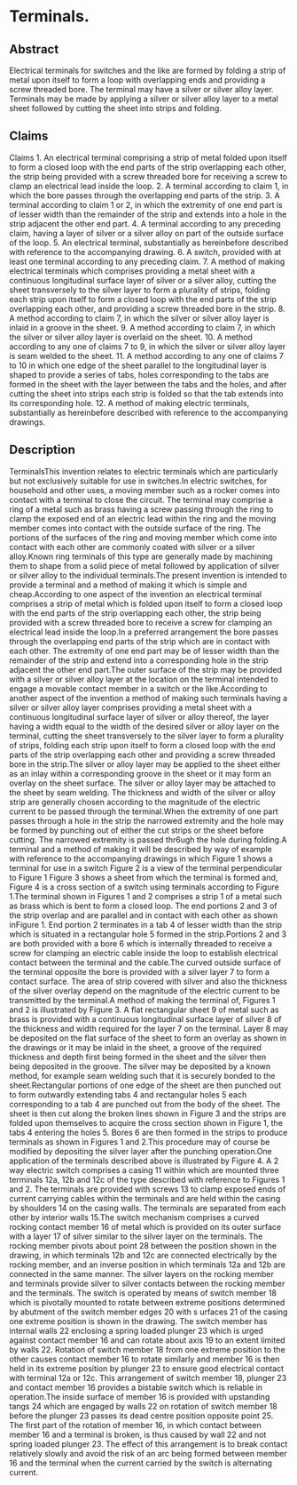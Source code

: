 # Terminals.

## Abstract
Electrical terminals for switches and the like are formed by folding a strip of metal upon itself to form a loop with overlapping ends and providing a screw threaded bore. The terminal may have a silver or silver alloy layer. Terminals may be made by applying a silver or silver alloy layer to a metal sheet followed by cutting the sheet into strips and folding.

## Claims
Claims 1. An electrical terminal comprising a strip of metal folded upon itself to form a closed loop with the end parts of the strip overlapping each other, the strip being provided with a screw threaded bore for receiving a screw to clamp an electrical lead inside the loop. 2. A terminal according to claim 1, in which the bore passes through the overlapping end parts of the strip. 3. A terminal according to claim 1 or 2, in which the extremity of one end part is of lesser width than the remainder of the strip and extends into a hole in the strip adjacent the other end part. 4. A terminal according to any preceding claim, having a layer of silver or a silver alloy on part of the outside surface of the loop. 5. An electrical terminal, substantially as hereinbefore described with reference to the accompanying drawing. 6. A switch, provided with at least one terminal according to any preceding claim. 7. A method of making electrical terminals which comprises providing a metal sheet with a continuous longitudinal surface layer of silver or a silver alloy, cutting the sheet transversely to the silver layer to form a plurality of strips, folding each strip upon itself to form a closed loop with the end parts of the strip overlapping each other, and providing a screw threaded bore in the strip. 8. A method according to claim 7, in which the silver or silver alloy layer is inlaid in a groove in the sheet. 9. A method according to claim 7, in which the silver or silver alloy layer is overlaid on the sheet. 10. A method according to any one of claims 7 to 9, in which the silver or silver alloy layer is seam welded to the sheet. 11. A method according to any one of claims 7 to 10 in which one edge of the sheet parallel to the longitudinal layer is shaped to provide a series of tabs, holes corresponding to the tabs are formed in the sheet with the layer between the tabs and the holes, and after cutting the sheet into strips each strip is folded so that the tab extends into its corresponding hole. 12. A method of making electric terminals, substantially as hereinbefore described with reference to the accompanying drawings.

## Description
TerminalsThis invention relates to electric terminals which are particularly but not exclusively suitable for use in switches.In electric switches, for household and other uses, a moving member such as a rocker comes into contact with a terminal to close the circuit. The terminal may comprise a ring of a metal such as brass having a screw passing through the ring to clamp the exposed end of an electric lead within the ring and the moving member comes into contact with the outside surface of the ring. The portions of the surfaces of the ring and moving member which come into contact with each other are commonly coated with silver or a silver alloy.Known ring terminals of this type are generally made by machining them to shape from a solid piece of metal followed by application of silver or silver alloy to the individual terminals.The present invention is intended to provide a terminal and a method of making it which is simple and cheap.According to one aspect of the invention an electrical terminal comprises a strip of metal which is folded upon itself to form a closed loop with the end parts of the strip overlapping each other, the strip being provided with a screw threaded bore to receive a screw for clamping an electrical lead inside the loop.In a preferred arrangement the bore passes through the overlapping end parts of the strip which are in contact with each other. The extremity of one end part may be of lesser width than the remainder of the strip and extend into a corresponding hole in the strip adjacent the other end part.The outer surface of the strip may be provided with a silver or silver alloy layer at the location on the terminal intended to engage a movable contact member in a switch or the like.According to another aspect of the invention a method of making such terminals having a silver or silver alloy layer comprises providing a metal sheet with a continuous longitudinal surface layer of silver or alloy thereof, the layer having a width equal to the width of the desired silver or alloy layer on the terminal, cutting the sheet transversely to the silver layer to form a plurality of strips, folding each strip upon itself to form a closed loop with the end parts of the strip overlapping each other and providing a screw threaded bore in the strip.The silver or alloy layer may be applied to the sheet either as an inlay within a corresponding groove in the sheet or it may form an overlay on the sheet surface. The silver or alloy layer may be attached to the sheet by seam welding. The thickness and width of the silver or alloy strip are generally chosen according to the magnitude of the electric current to be passed through the terminal.When the extremity of one part passes through a hole in the strip the narrowed extremity and the hole may be formed by punching out of either the cut strips or the sheet before cutting. The narrowed extremity is passed thr6ugh the hole during folding.A terminal and a method of making it will be described by way of example with reference to the accompanying drawings in which Figure 1 shows a terminal for use in a switch Figure 2 is a view of the terminal perpendicular to Figure 1 Figure 3 shows a sheet from which the terminal is formed and, Figure 4 is a cross section of a switch using terminals according to Figure 1.The terminal shown in Figures 1 and 2 comprises a strip 1 of a metal such as brass which is bent to form a closed loop. The end portions 2 and 3 of the strip overlap and are parallel and in contact with each other as shown inFigure 1. End portion 2 terminates in a tab 4 of lesser width than the strip which is situated in a rectangular hole 5 formed in the strip.Portions 2 and 3 are both provided with a bore 6 which is internally threaded to receive a screw for clamping an electric cable inside the loop to establish electrical contact between the terminal and the cable.The curved outside surface of the terminal opposite the bore is provided with a silver layer 7 to form a contact surface. The area of strip covered with silver and also the thickness of the silver overlay depend on the magnitude of the electric current to be transmitted by the terminal.A method of making the terminal of, Figures 1 and 2 is illustrated by Figure 3. A flat rectangular sheet 9 of metal such as brass is provided with a continuous longitudinal surface layer of silver 8 of the thickness and width required for the layer 7 on the terminal. Layer 8 may be deposited on the flat surface of the sheet to form an overlay as shown in the drawings or it may be inlaid in the sheet, a groove of the required thickness and depth first being formed in the sheet and the silver then being deposited in the groove. The silver may be deposited by a known method, for example seam welding such that it is securely bonded to the sheet.Rectangular portions of one edge of the sheet are then punched out to form outwardly extending tabs 4 and rectangular holes 5 each corresponding to a tab 4 are punched out from the body of the sheet. The sheet is then cut along the broken lines shown in Figure 3 and the strips are folded upon themselves to acquire the cross section shown in Figure 1, the tabs 4 entering the holes 5. Bores 6 are then formed in the strips to produce terminals as shown in Figures 1 and 2.This procedure may of course be modified by depositing the silver layer after the punching operation.One application of the terminals described above is illustrated by Figure 4. A 2 way electric switch comprises a casing 11 within which are mounted three terminals 12a, 12b and 12c of the type described with reference to Figures 1 and 2. The terminals are provided with screws 13 to clamp exposed ends of current carrying cables within the terminals and are held within the casing by shoulders 14 on the casing walls. The terminals are separated from each other by interior walls 15.The switch mechanism comprises a curved rocking contact member 16 of metal which is provided on its outer surface with a layer 17 of silver similar to the silver layer on the terminals. The rocking member pivots about point 28 between the position shown in the drawing, in which terminals 12b and 12c are connected electrically by the rocking member, and an inverse position in which terminals 12a and 12b are connected in the same manner. The silver layers on the rocking member and terminals provide silver to silver contacts between the rocking member and the terminals. The switch is operated by means of switch member 18 which is pivotally mounted to rotate between extreme positions determined by abutment of the switch member edges 20 with s urfaces 21 of the casing one extreme position is shown in the drawing. The switch member has internal walls 22 enclosing a spring loaded plunger 23 which is urged against contact member 16 and can rotate about axis 19 to an extent limited by walls 22. Rotation of switch member 18 from one extreme position to the other causes contact member 16 to rotate similarly and member 16 is then held in its extreme position by plunger 23 to ensure good electrical contact with terminal 12a or 12c. This arrangement of switch member 18, plunger 23 and contact member 16 provides a bistable switch which is reliable in operation.The inside surface of member 16 is provided with upstanding tangs 24 which are engaged by walls 22 on rotation of switch member 18 before the plunger 23 passes its dead centre position opposite point 25. The first part of the rotation of member 16, in which contact between member 16 and a terminal is broken, is thus caused by wall 22 and not spring loaded plunger 23. The effect of this arrangement is to break contact relatively slowly and avoid the risk of an arc being formed between member 16 and the terminal when the current carried by the switch is alternating current.